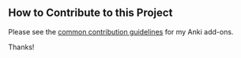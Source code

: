 ## How to Contribute to this Project

Please see the [common contribution guidelines](https://github.com/glutanimate/docs/blob/master/anki/add-ons/CONTRIBUTING.md#how-to-contribute-to-my-anki-add-ons) for my Anki add-ons.

Thanks!
